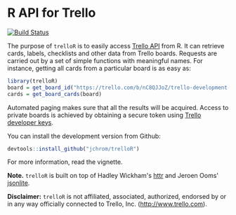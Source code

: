
<!-- README.md is generated from README.Rmd. Please edit that file -->
R API for Trello
================

[![Build Status](https://travis-ci.org/jchrom/trelloR.svg?branch=master)](https://travis-ci.org/jchrom/trelloR)

The purpose of `trelloR` is to easily access [Trello API](https://developers.trello.com/) from R. It can retrieve cards, labels, checklists and other data from Trello boards. Requests are carried out by a set of simple functions with meaningful names. For instance, getting all cards from a particular board is as easy as:

``` r
library(trelloR)
board = get_board_id("https://trello.com/b/nC8QJJoZ/trello-development-roadmap")
cards = get_board_cards(board)
```

Automated paging makes sure that all the results will be acquired. Access to private boards is achieved by obtaining a secure token using [Trello developer keys](https://developers.trello.com/get-started/start-building#connect).

You can install the development version from Github:

``` r
devtools::install_github("jchrom/trelloR")
```

For more information, read the vignette.

**Note.** `trelloR` is built on top of Hadley Wickham's [httr](https://cran.r-project.org/package=httr) and Jeroen Ooms' [jsonlite](https://cran.r-project.org/package=jsonlite).

**Disclaimer:** `trelloR` is not affiliated, associated, authorized, endorsed by or in any way officially connected to Trello, Inc. (<http://www.trello.com>).

